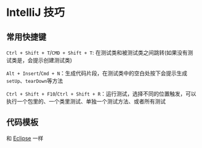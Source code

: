 # IntelliJ 技巧

## 常用快捷键

`Ctrl + Shift + T`/`CMD + Shift + T`: 在测试类和被测试类之间跳转(如果没有测试类是，会提示创建测试类)

`Alt + Insert`/`Cmd + N`：生成代码片段，在测试类中的空白处按下会提示生成`setUp`、`tearDown`等方法

`Ctrl + Shift + F10`/`Ctrl + Shift + R`：运行测试，选择不同的位置触发，可以执行一个包里的、一个类里测试、单独一个测试方法、或者所有测试

## 代码模板

和 [Eclipse](#) 一样